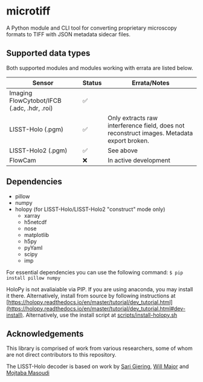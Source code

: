 # microtiff
A Python module and CLI tool for converting proprietary microscopy formats to TIFF with JSON metadata sidecar files.

## Supported data types
Both supported modules and modules working with errata are listed below.

| Sensor | Status | Errata/Notes |
| --- | --- | --- |
| Imaging FlowCytobot/IFCB (.adc, .hdr, .roi) | :white_check_mark: | |
| LISST-Holo (.pgm) | :white_check_mark: | Only extracts raw interference field, does not reconstruct images. Metadata export broken. |
| LISST-Holo2 (.pgm) | :white_check_mark: | See above |
| FlowCam | :x: | In active development |

## Dependencies

- pillow
- numpy
- holopy (for LISST-Holo/LISST-Holo2 "construct" mode only)
    - xarray
    - h5netcdf
    - nose
    - matplotlib
    - h5py
    - pyYaml
    - scipy
    - imp

For essential dependencies you can use the following command:
`$ pip install pillow numpy`

HoloPy is not avaliaiable via PIP. If you are using anaconda, you may install it there. Alternatively, install from source by following instructions at [https://holopy.readthedocs.io/en/master/tutorial/dev_tutorial.html](https://holopy.readthedocs.io/en/master/tutorial/dev_tutorial.html#dev-install). Alternatively, use the install script at [scripts/install-holopy.sh](scripts/install-holopy.sh)

## Acknowledgements
This library is comprised of work from various researchers, some of whom are not direct contributors to this repository.

The LISST-Holo decoder is based on work by [Sari Giering](https://github.com/sarigiering), [Will Major](https://github.com/obg-wrm) and [Mojtaba Masoudi](https://github.com/Mojtabamsd)
